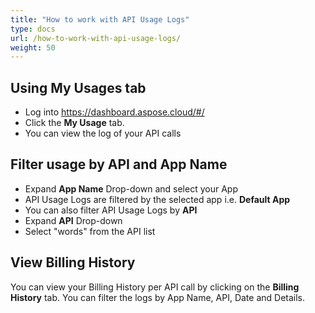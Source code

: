 ```yaml
---
title: "How to work with API Usage Logs"
type: docs
url: /how-to-work-with-api-usage-logs/
weight: 50
---
```


## **Using My Usages tab**
- Log into <https://dashboard.aspose.cloud/#/>
- Click the **My Usage** tab.
- You can view the log of your API calls
## **Filter usage by API and App Name**
- Expand **App Name** Drop-down and select your App
- API Usage Logs are filtered by the selected app i.e. **Default App**
- You can also filter API Usage Logs by **API**
- Expand **API** Drop-down
- Select "words" from the API list
## **View Billing History**
You can view your Billing History per API call by clicking on the **Billing History** tab. You can filter the logs by App Name, API, Date and Details.
